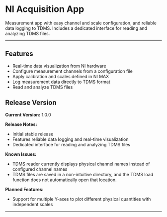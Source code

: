 # NI Acquisition App

Measurement app with easy channel and scale configuration, and reliable data logging to TDMS. Includes a dedicated interface for reading and analyzing TDMS files.

---


## Features

- Real-time data visualization from NI hardware  
- Configure measurement channels from a configuration file  
- Apply calibration and scales defined in NI MAX  
- Log measurement data directly to TDMS format  
- Read and analyze TDMS files


## Release Version

**Current Version:** 1.0.0

**Release Notes:**  
- Initial stable release  
- Features reliable data logging and real-time visualization  
- Dedicated interface for reading and analyzing TDMS files

**Known Issues:**  
- TDMS reader currently displays physical channel names instead of configured channel names
- TDMS files are saved in a non-intuitive directory, and the TDMS load function does not automatically open that location.

**Planned Features:**  
- Support for multiple Y-axes to plot different physical quantities with independent scales

---
